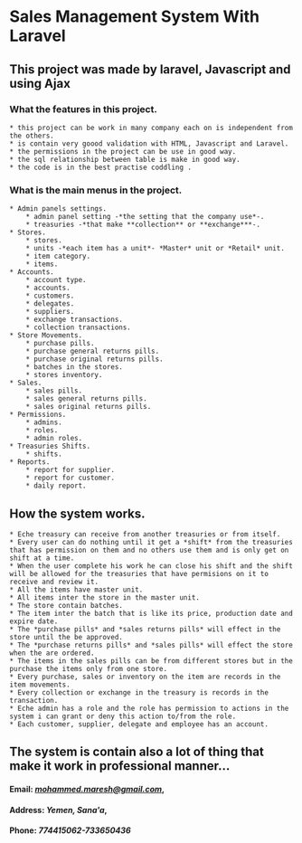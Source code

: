 # Sales Management System With Laravel
## This project was made by laravel, Javascript and using Ajax

### What the features in this project.
    * this project can be work in many company each on is independent from the others.
    * is contain very goood validation with HTML, Javascript and Laravel.
    * the permissions in the project can be use in good way.
    * the sql relationship between table is make in good way.
    * the code is in the best practise coddling .


### What is the main menus in the project.
    * Admin panels settings.
        * admin panel setting -*the setting that the company use*-.
        * treasuries -*that make **collection** or **exchange***-.
    * Stores.
        * stores.
        * units -*each item has a unit*- *Master* unit or *Retail* unit.
        * item category.
        * items.
    * Accounts.
        * account type.
        * accounts.
        * customers.
        * delegates.
        * suppliers.
        * exchange transactions.
        * collection transactions.
    * Store Movements.
        * purchase pills.
        * purchase general returns pills.
        * purchase original returns pills.
        * batches in the stores.
        * stores inventory.
    * Sales.
        * sales pills.
        * sales general returns pills.
        * sales original returns pills.
    * Permissions.
        * admins.
        * roles.
        * admin roles.
    * Treasuries Shifts.
        * shifts.
    * Reports.
        * report for supplier.
        * report for customer.
        * daily report.

## How the system works.
    * Eche treasury can receive from another treasuries or from itself.
    * Every user can do nothing until it get a *shift* from the treasuries that has permission on them and no others use them and is only get on shift at a time.
    * When the user complete his work he can close his shift and the shift will be allowed for the treasuries that have permisions on it to receive and review it.
    * All the items have master unit.
    * All items inter the store in the master unit.
    * The store contain batches.
    * The item inter the batch that is like its price, production date and expire date.
    * The *purchase pills* and *sales returns pills* will effect in the store until the be approved.
    * The *purchase returns pills* and *sales pills* will effect the store when the are ordered.
    * The items in the sales pills can be from different stores but in the  purchase the items only from one store.
    * Every purchase, sales or inventory on the item are records in the item movements.
    * Every collection or exchange in the treasury is records in the transaction.
    * Eche admin has a role and the role has permission to actions in the system i can grant or deny this action to/from the role.
    * Each customer, supplier, delegate and employee has an account.

## **The system is contain also a lot of thing that make it work in professional manner...**
#### **Email:** *mohammed.maresh@gmail.com*,
#### **Address:** *Yemen, Sana'a*,
#### **Phone:** *774415062-733650436*
